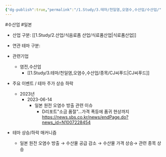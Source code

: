 ```yaml
---
{"dg-publish":true,"permalink":"/1.Study/3.테마/천일염,오염수,수산업/수산업/","created":"2024-11-20T21:02:29.957+09:00","updated":"2025-06-26T17:39:21.733+09:00"}
---
```


#수산업 #일본 


- 산업 구분: [[1.Study/2.산업/식음료픔 산업/식료품산업\|식료품산업]]


- 연관 테마 구분:


- 관련기업
	- 염전,수산업
		- [[1.Study/3.테마/천일염,오염수,수산업/종목/CJ씨푸드\|CJ씨푸드]]


- 주요 이벤트 / 테마 주가 상승 하락
	- 2023년
		- 2023-06-14
			- 일본 원전 오염수 방출 관련 이슈
				- D리포트"소금 품절"…가격 폭등에 품귀 현상까지  https://news.sbs.co.kr/news/endPage.do?news_id=N1007228454


- 테마 상승/하락 매커니즘
	-  일본 원전 오염수 방출 → 수산물 공급 감소 → 수산물 가격 상승→ 관련 종목 상승  
